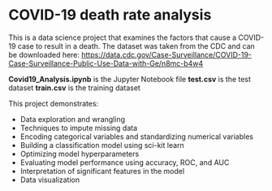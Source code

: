 # COVID-19 death rate analysis

This is a data science project that examines the factors that cause a COVID-19 case to result in a death.  The dataset was taken from the CDC and can be downloaded here: https://data.cdc.gov/Case-Surveillance/COVID-19-Case-Surveillance-Public-Use-Data-with-Ge/n8mc-b4w4

**Covid19_Analysis.ipynb** is the Jupyter Notebook file
**test.csv** is the test dataset
**train.csv** is the training dataset

This project demonstrates:
- Data exploration and wrangling
- Techniques to impute missing data
- Encoding categorical variables and standardizing numerical variables
- Building a classification model using sci-kit learn
- Optimizing model hyperparameters
- Evaluating model performance using accuracy, ROC, and AUC
- Interpretation of significant features in the model
- Data visualization
